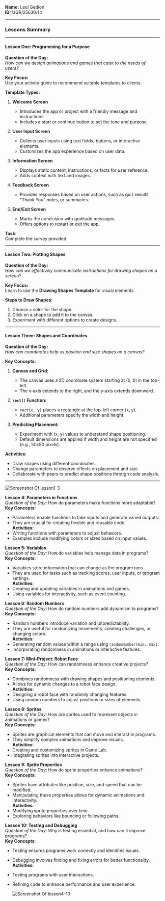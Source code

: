 **Name:** Leul Gedion  
**ID:** UGR/25630/14  

---

### **Lessons Summary**

---

#### **Lesson One: Programming for a Purpose**  
**Question of the Day:**  
*How can we design animations and games that cater to the needs of users?*  

**Key Focus:**  
Use your activity guide to recommend suitable templates to clients.  

**Template Types:**  

1. **Welcome Screen**  
   - Introduces the app or project with a friendly message and instructions.  
   - Includes a start or continue button to set the tone and purpose.  

2. **User Input Screen**  
   - Collects user inputs using text fields, buttons, or interactive elements.  
   - Customizes the app experience based on user data.  

3. **Information Screen**  
   - Displays static content, instructions, or facts for user reference.  
   - Adds context with text and images.  

4. **Feedback Screen**  
   - Provides responses based on user actions, such as quiz results, "Thank You" notes, or summaries.  

5. **End/Exit Screen**  
   - Marks the conclusion with gratitude messages.  
   - Offers options to restart or exit the app.  

**Task:**  
Complete the survey provided.  

---

#### **Lesson Two: Plotting Shapes**  
**Question of the Day:**  
*How can we effectively communicate instructions for drawing shapes on a screen?*  

**Key Focus:**  
Learn to use the **Drawing Shapes Template** for visual elements.  

**Steps to Draw Shapes:**  
1. Choose a color for the shape.  
2. Click on a shape to add it to the canvas.  
3. Experiment with different options to create designs.  

---

#### **Lesson Three: Shapes and Coordinates**  
**Question of the Day:**  
*How can coordinates help us position and size shapes on a canvas?*  

**Key Concepts:**  

1. **Canvas and Grid:**  
   - The canvas uses a 2D coordinate system starting at (0, 0) in the top-left.  
   - The x-axis extends to the right, and the y-axis extends downward.  

2. **`rect()` Function:**  
   - `rect(x, y)` places a rectangle at the top-left corner (x, y).  
   - Additional parameters specify the width and height.  

3. **Predicting Placement:**  
   - Experiment with (x, y) values to understand shape positioning.  
   - Default dimensions are applied if width and height are not specified (e.g., 50x50 pixels).  

**Activities:**  
- Draw shapes using different coordinates.  
- Change parameters to observe effects on placement and size.  
- Collaborate with peers to predict shape positions through code analysis.  

--- 
![Screenshot Of lesson1-3](https://i.ibb.co/yqKBTd2/Screenshot-2024-11-26-141242.png)


**Lesson 4: Parameters in Functions**  
*Question of the Day:* How do parameters make functions more adaptable?  
**Key Concepts:**  
- Parameters enable functions to take inputs and generate varied outputs.  
- They are crucial for creating flexible and reusable code.  
**Activities:**  
- Writing functions with parameters to adjust behaviors.  
- Examples include modifying colors or sizes based on input values.  

**Lesson 5: Variables**  
*Question of the Day:* How do variables help manage data in programs?  
**Key Concepts:**  
- Variables store information that can change as the program runs.  
- They are used for tasks such as tracking scores, user inputs, or program settings.  
**Activities:**  
- Creating and updating variables in animations and games.  
- Using variables for interactivity, such as event counting.  

**Lesson 6: Random Numbers**  
*Question of the Day:* How do random numbers add dynamism to programs?  
**Key Concepts:**  
- Random numbers introduce variation and unpredictability.  
- They are useful for randomizing movements, creating challenges, or changing colors.  
**Activities:**  
- Generating random values within a range using `randomNumber(min, max)`.  
- Incorporating randomness in animations or interactive features.  

**Lesson 7: Mini-Project: Robot Face**  
*Question of the Day:* How can randomness enhance creative projects?  
**Key Concepts:**  
- Combines randomness with drawing shapes and positioning elements.  
- Allows for dynamic changes to a robot face design.  
**Activities:**  
- Designing a robot face with randomly changing features.  
- Using random numbers to adjust positions or sizes of elements.  

**Lesson 8: Sprites**  
*Question of the Day:* How are sprites used to represent objects in animations or games?  
**Key Concepts:**  
- Sprites are graphical elements that can move and interact in programs.  
- They simplify complex animations and improve visuals.  
**Activities:**  
- Creating and customizing sprites in Game Lab.  
- Integrating sprites into interactive projects.  

**Lesson 9: Sprite Properties**  
*Question of the Day:* How do sprite properties enhance animations?  
**Key Concepts:**  
- Sprites have attributes like position, size, and speed that can be modified.  
- Manipulating these properties allows for dynamic animations and interactivity.  
**Activities:**  
- Modifying sprite properties over time.  
- Exploring behaviors like bouncing or following paths.  

**Lesson 10: Testing and Debugging**  
*Question of the Day:* Why is testing essential, and how can it improve programs?  
**Key Concepts:**  
- Testing ensures programs work correctly and identifies issues.  
- Debugging involves finding and fixing errors for better functionality.  
**Activities:**  
- Testing programs with user interactions.  
- Refining code to enhance performance and user experience.

  ![Screenshot Of lesson4-10](https://i.ibb.co/tDJCxHb/Screenshot-2024-12-03-113706.png)
